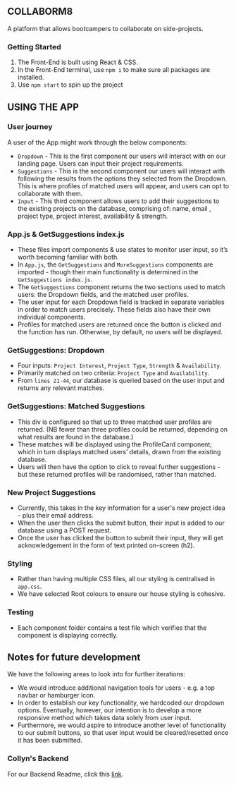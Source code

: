 ## COLLABORM8
A platform that allows bootcampers to collaborate on side-projects. 

### Getting Started
1. The Front-End is built using React & CSS.
2. In the Front-End terminal, use `npm i` to make sure all packages are installed. 
3. Use `npm start` to spin up the project



## USING THE APP
### User journey
A user of the App might work through the below components:
- `Dropdown` - This is the first component our users will interact with on our landing page. Users can input their project requirements. 
- `Suggestions` - This is the second component our users will interact with following the results from the options they selected from the Dropdown. This is where profiles of matched users will appear, and users can opt to collaborate with them.
- `Input` - This third component allows users to add their suggestions to the existing projects on the database, comprising of: name, email , project type, project interest, availability & strength.

### App.js & GetSuggestions index.js
- These files import components & use states to monitor user input, so it’s worth becoming familiar with both. 
- In `App.js`, the `GetSuggestions` and `MoreSuggestions` components are imported - though their main functionality is determined in the `GetSuggestions index.js`.
- The `GetSuggestions` component returns the two sections used to match users: the Dropdown fields, and the matched user profiles.
- The user input for each Dropdown field is tracked in separate variables in order to match users precisely. These fields also have their own individual components. 
- Profiles for matched users are returned once the button is clicked and the function has run. Otherwise, by default, no users will be displayed.

### GetSuggestions: Dropdown
- Four inputs: `Project Interest`, `Project Type`, `Strength` & `Availability`.
- Primarily matched on two criteria: `Project Type` and `Availability`. 
- From `lines 21-44`, our database is queried based on the user input and returns any relevant matches. 

### GetSuggestions: Matched Suggestions
- This div is configured so that up to three matched user profiles are returned. (NB fewer than three profiles could be returned, depending on what results are found in the database.) 
- These matches will be displayed using the ProfileCard component; which in turn displays matched users’ details, drawn from the existing database.
- Users will then have the option to click to reveal further suggestions - but these returned profiles will be randomised, rather than matched.

### New Project Suggestions
- Currently, this takes in the key information for a user's new project idea - plus their email address.
- When the user then clicks the submit button, their input is added to our database using a POST request.
- Once the user has clicked the button to submit their input, they will get acknowledgement in the form of text printed on-screen (h2).

### Styling
- Rather than having multiple CSS files, all our styling is centralised in `app.css`.
- We have selected Root colours to ensure our house styling is cohesive.

### Testing
- Each component folder contains a test file which verifies that the component is displaying correctly.

## Notes for future development
We have the following areas to look into for further iterations:
- We would introduce additional navigation tools for users - e.g. a top navbar or hamburger icon.
- In order to establish our key functionality, we hardcoded our dropdown options. Eventually, however, our intention is to develop a more responsive method which takes data solely from user input. 
- Furthermore, we would aspire to introduce another level of functionality to our submit buttons, so that user input would be cleared/resetted once it has been submitted.


### Collyn's Backend
For our Backend Readme, click this [link](https://github.com/SchoolOfCode/w9_backend-project-team-collyn/blob/main/README.2_0.md).